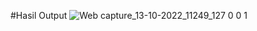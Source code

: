 #Hasil Output
![Web capture_13-10-2022_11249_127 0 0 1](https://user-images.githubusercontent.com/86896867/195496901-fe079543-59f7-452f-af64-8849b3e08d5b.jpeg)

